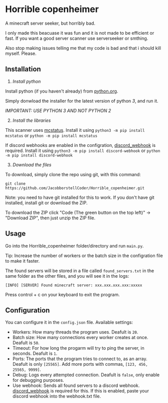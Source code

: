 # Horrible copenheimer
A minecraft server seeker, but horribly bad.

I only made this beacuase it was fun and it is not made to be efficient or fast. If you want a good server scanner use serverseeker or smthing.

Also stop making issues telling me that my code is bad and that i should kill myself. Please.

## Installation
1. *Install python*

Install python (if you haven't already) from [python.org](https://python.org).

Simply donwload the installer for the latest version of python *3*, and run it.
   
*IMPORTANT: USE PYTHON 3 AND NOT PYTHON 2*

2. *Install the libraries*

This scanner uses [mcstatus](https://github.com/py-mine/mcstatus). Install it using `python3 -m pip install mcstatus` or `python -m pip install mcstatus`

If discord webhooks are enabled in the configration, [discord_webhook](https://github.com/lovvskillz/python-discord-webhook) is required. Install it using `python3 -m pip install discord-webhook` or `python -m pip install discord-webhook`
   
3. *Download the files*

To download, simply clone the repo using git, with this command:

`git clone https://github.com/JacobborstellCoder/Horrible_copenheimer.git`

Note: you need to have git installed for this to work. If you don't have git installed, install git or download the ZIP.
  
To download the ZIP click "Code (The green button on the top left)" -> "Download ZIP", then just unzip the ZIP file.

## Usage
Go into the Horrible_copenheimer folder/directory and run `main.py`.

Tip: Increase the number of workers or the batch size in the configration file to make it faster.

The found servers will be stored in a file called `found_servers.txt` in the same folder as the other files, and you will see it in the logs:

`[INFO] [SERVER] Found minecraft server: xxx.xxx.xxx.xxx:xxxxx`

Press control + c on your keyboard to exit the program.

## Configuration
You can configure it in the `config.json` file.
Available settings:
 - Workers: How many threads the program uses. Deafult is `20`.
 - Batch size: How many connections every worker creates at once. Deafult is `50`.
 - Timeout: For how long the progarm will try to ping the server, in seconds. Deafult is `1`.
 - Ports: The ports that the program tries to connect to, as an array. Deafult is only `[25565]`. Add more ports with commas, `[123, 456, 25565, 9999]`.
 - Debug: Logs every attempted connection. Deafult is `false`, only enable for debugging purposes.
 - Use webhook: Sends all found servers to a discord webhook. [discord_webhook](https://github.com/lovvskillz/python-discord-webhook) is required for this. If this is enabled, paste your discord webhook into the webhook.txt file.
